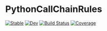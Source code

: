 # PythonCallChainRules

[![Stable](https://img.shields.io/badge/docs-stable-blue.svg)](https://rejuvyesh.github.io/PythonCallChainRules.jl/stable)
[![Dev](https://img.shields.io/badge/docs-dev-blue.svg)](https://rejuvyesh.github.io/PythonCallChainRules.jl/dev)
[![Build Status](https://github.com/rejuvyesh/PythonCallChainRules.jl/actions/workflows/CI.yml/badge.svg?branch=main)](https://github.com/rejuvyesh/PythonCallChainRules.jl/actions/workflows/CI.yml?query=branch%3Amain)
[![Coverage](https://codecov.io/gh/rejuvyesh/PythonCallChainRules.jl/branch/main/graph/badge.svg)](https://codecov.io/gh/rejuvyesh/PythonCallChainRules.jl)
